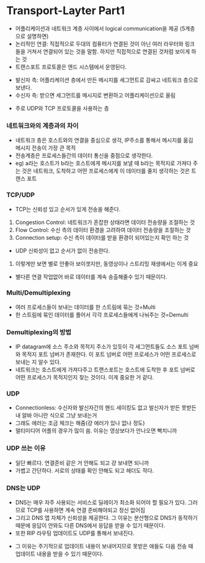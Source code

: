 # Transport-Layter Part1
* 어플리케이션과 네트워크 계층 사이에서 logical communication을 제공 (5계층으로 설명하면)
* 논리적인 연결: 직접적으로 두대의 컴퓨터가 연결된 것이 아닌 여러 라우터와 링크들을 거쳐서 연결되어 있는 것을 말함. 하지만 직접적으로 연결된 것처럼 보이게 하는 것
* 트랜스포트 프로토콜은 엔드 시스템에서 운영된다.
- 발신자 측: 어플리케이션 층에서 만든 메시지를 세그먼트로 감싸고 네트워크 층으로 보낸다.
- 수신자 측: 받으면 세그먼트를 메시지로 변환하고 어플리케이션으로 올림
* 주로 UDP와 TCP 프로토콜을 사용하는 층
### 네트워크와의 계층과의 차이
- 네트워크 층은 호스트와의 연결을 중심으로 생각, IP주소를 통해서 메시지를 옮김
<br> 메시지 전송이 가장 큰 목적
- 전송계층은 프로세스들간의 데이터 통신을 중점으로 생각한다.
- eg) a라는 호스트가 b라는 호스트에게 메시지를 보낼 때 b라는 목적지로 가져다 주는 것은 네트워크, 도착하고 어떤 프로세스에게 이 데이터를 줄지 생각하는 것은 트랜스 포트
### TCP/UDP
* TCP는 신뢰성 있고 순서가 있게 전송을 해준다.
1. Congestion Control: 네트워크가 혼잡한 상태라면 데이터 전송량을 조절하는 것
2. Flow Control: 수신 측의 데이터 환경을 고려하여 데이터 전송량을 조절하는 것
3. Connection setup: 수신 측이 데이터를 받을 환경이 되어있는지 확인 하는 것
* UDP 신뢰성이 없고 순서가 없이 전송한다.
1. 이렇게만 보면 별로 안좋아 보이겟지만, 동영상이나 스트리밍 재생에서는 이게 중요
- 별다른 연결 작업없어 바로 데이터를 계속 송출해줄수 있기 때문이다.
### Multi/Demultiplexing
* 여러 프로세스들이 보내는 데이터를 한 스트림에 묶는 것=Multi
* 한 스트림에 묶인 데이터를 풀어서 각각 프로세스들에게 나눠주는 것=Demulti
### Demultiplexing의 방법
* IP datagram에 소스 주소와 목적지 주소가 있듯이 각 세그먼트들도 소스 포트 넘버와 목적지 포트 넘버가 존재한다. 이 포트 넘버로 어떤 프로세스가 어떤 프로세스로 보내는 지 알수 있다.
* 네트워크는 호스트에게 가져다주고 트랜스포트는 호스트에 도착한 후 포트 넘버로 어떤 프로세스가 목적지인지 찾는 것이다. 이게 중요한 거 같다.
### UDP
* Connectionless: 수신자와 발신자간의 핸드 세이킹도 없고 발신자가 받든 못받든 내 알바 아니란 식으로 그냥 보내는거
* 그래도 에러는 조금 체크는 해줌(걍 에러가 있나 없나 정도)
* 멀티미디어 어플의 경우가 많이 씀. 이유는 영상보다가 안나오면 빡치니까
### UDP 쓰는 이유
* 일단 빠르다. 연결준비 같은 거 안해도 되고 걍 보내면 되니까
* 가볍고 간단하다. 서로의 상태를 확인 안해도 되고 헤더도 작다.
### DNS는 UDP
* DNS는 매우 자주 사용되는 서비스로 딜레이가 최소화 되어야 할 필요가 있다. 그러므로 TCP를 사용하면 계속 연결 준비해야되고 정신 없어짐
* 그리고 DNS 앱 자체가 신뢰성을 제공한다. 그 이유는 분산형으로 DNS가 동작하기 때문에 응답이 안와도 다른 DNS에서 응답을 받을 수 있기 때문이다.
* 또한 RIP 라우팅 업데이트도 UDP를 통해서 보내진다.
- 그 이유는 주기적으로 업데이트 내용이 보내어지므로 못받은 애들도 다음 전송 때 업데이트 내용을 받을 수 있기 때문이다.
